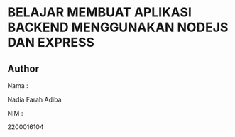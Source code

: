 # BELAJAR MEMBUAT APLIKASI BACKEND MENGGUNAKAN NODEJS DAN EXPRESS

## Author

Nama : 

Nadia Farah Adiba

NIM : 

2200016104